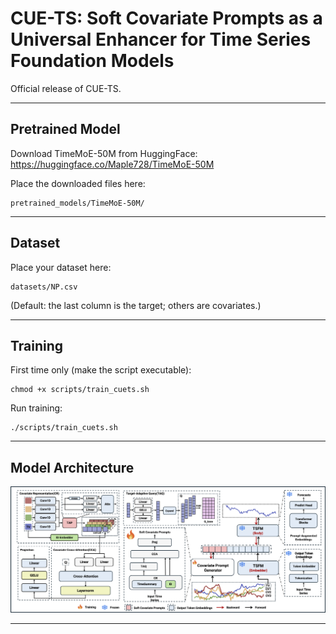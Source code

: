 # CUE-TS: Soft Covariate Prompts as a Universal Enhancer for Time Series Foundation Models

Official release of CUE-TS.

---

## Pretrained Model

Download TimeMoE-50M from HuggingFace:  
https://huggingface.co/Maple728/TimeMoE-50M

Place the downloaded files here:

    pretrained_models/TimeMoE-50M/

---

## Dataset

Place your dataset here:

    datasets/NP.csv

(Default: the last column is the target; others are covariates.)

---

## Training

First time only (make the script executable):

    chmod +x scripts/train_cuets.sh

Run training:

    ./scripts/train_cuets.sh

---

## Model Architecture

<p align="center">
  <img src="assets/cuets_overview.png" width="600"/>
</p>

---


